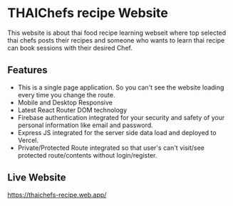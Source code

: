
# THAIChefs recipe Website

This website is about thai food recipe learning webseit where top selected thai chefs posts their recipes and someone who wants to learn thai recipe can book sessions with their desired Chef.



## Features

- This is a single page application. So you can't see the website loading every time you change the route.
- Mobile and Desktop Responsive
- Latest React Router DOM technology
- Firebase authentication integrated for your security and safety of your personal information like email and password.
- Express JS integrated for the server side data load and deployed to Vercel.
- Private/Protected Route integrated so that user's can't visit/see protected route/contents without login/register.



## Live Website

https://thaichefs-recipe.web.app/

